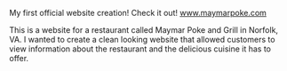 My first official website creation! Check it out! www.maymarpoke.com

This is a website for a restaurant called Maymar Poke and Grill in Norfolk, VA. I wanted to create a clean looking website that allowed customers to view information about the restaurant and the delicious cuisine it has to offer.
